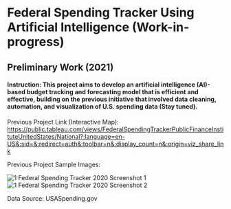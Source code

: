 # Federal Spending Tracker Using Artificial Intelligence (Work-in-progress)

## Preliminary Work (2021)

#### Instruction: This project aims to develop an artificial intelligence (AI)-based budget tracking and forecasting model that is efficient and effective, building on the previous initiative that involved data cleaning, automation, and visualization of U.S. spending data (Stay tuned).

Previous Project Link (Interactive Map): https://public.tableau.com/views/FederalSpendingTrackerPublicFinanceInstituteUnitedStates/National?:language=en-US&:sid=&:redirect=auth&:toolbar=n&:display_count=n&:origin=viz_share_link

Previous Project Sample Images:

![1 Federal Spending Tracker 2020 Screenshot 1](https://github.com/user-attachments/assets/b5906c3f-99f1-4103-81f1-7c13ac06bddd)
![1 Federal Spending Tracker 2020 Screenshot 2](https://github.com/user-attachments/assets/abc0d6c0-9921-4096-945c-d0f9ad0ca287)

Data Source: USASpending.gov
